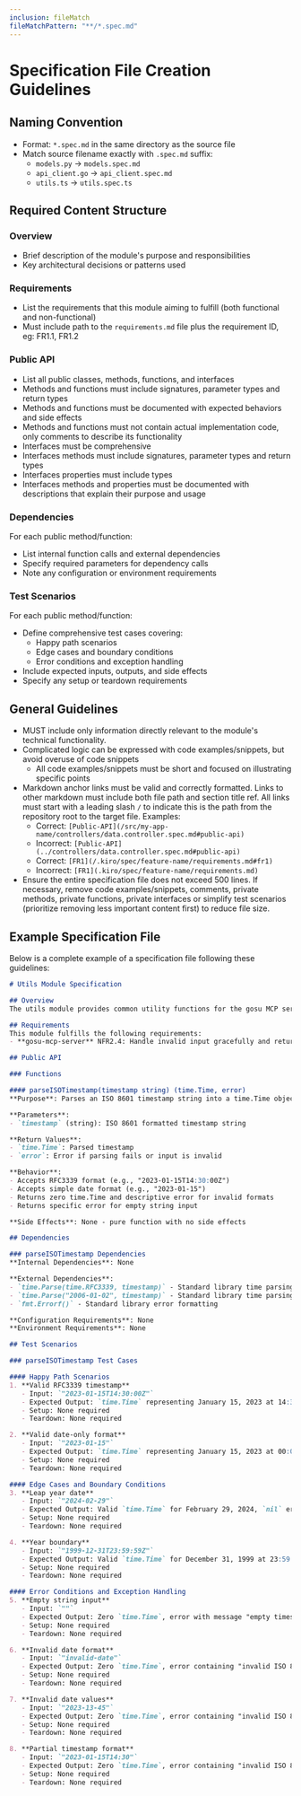 ```yaml
---
inclusion: fileMatch
fileMatchPattern: "**/*.spec.md"
---
```


# Specification File Creation Guidelines

## Naming Convention
- Format: `*.spec.md` in the same directory as the source file
- Match source filename exactly with `.spec.md` suffix:
  - `models.py` → `models.spec.md`
  - `api_client.go` → `api_client.spec.md`
  - `utils.ts` → `utils.spec.ts`

## Required Content Structure

### Overview
- Brief description of the module's purpose and responsibilities
- Key architectural decisions or patterns used

### Requirements
- List the requirements that this module aiming to fulfill (both functional and non-functional)
- Must include path to the `requirements.md` file plus the requirement ID, eg: FR1.1, FR1.2

### Public API
- List all public classes, methods, functions, and interfaces
- Methods and functions must include signatures, parameter types and return types
- Methods and functions must be documented with expected behaviors and side effects
- Methods and functions must not contain actual implementation code, only comments to describe its functionality
- Interfaces must be comprehensive
- Interfaces methods must include signatures, parameter types and return types
- Interfaces properties must include types
- Interfaces methods and properties must be documented with descriptions that explain their purpose and usage

### Dependencies
For each public method/function:
- List internal function calls and external dependencies
- Specify required parameters for dependency calls
- Note any configuration or environment requirements

### Test Scenarios
For each public method/function:
- Define comprehensive test cases covering:
  - Happy path scenarios
  - Edge cases and boundary conditions
  - Error conditions and exception handling
- Include expected inputs, outputs, and side effects
- Specify any setup or teardown requirements


## General Guidelines
- MUST include only information directly relevant to the module's technical functionality.
- Complicated logic can be expressed with code examples/snippets, but avoid overuse of code snippets
  - All code examples/snippets must be short and focused on illustrating specific points
- Markdown anchor links must be valid and correctly formatted. Links to other markdown must include both file path and section title ref. All links must start with a leading slash `/` to indicate this is the path from the repository root to the target file. Examples:
  - Correct: `[Public-API](/src/my-app-name/controllers/data.controller.spec.md#public-api)`
  - Incorrect: `[Public-API](../controllers/data.controller.spec.md#public-api)`
  - Correct:  `[FR1](/.kiro/spec/feature-name/requirements.md#fr1)`
  - Incorrect: `[FR1](.kiro/spec/feature-name/requirements.md)`
- Ensure the entire specification file does not exceed 500 lines. If necessary, remove code examples/snippets, comments, private methods, private functions, private interfaces or simplify test scenarios (prioritize removing less important content first) to reduce file size.

## Example Specification File
Below is a complete example of a specification file following these guidelines:

```markdown
# Utils Module Specification

## Overview
The utils module provides common utility functions for the gosu MCP server. Currently, it contains timestamp parsing functionality to handle ISO 8601 formatted date strings with support for both full timestamps and date-only formats.

## Requirements
This module fulfills the following requirements:
- **gosu-mcp-server** NFR2.4: Handle invalid input gracefully and return meaningful error messages [NFR2](/.kiro/specs/gosu-mcp-server/requirements.md#nfr2)

## Public API

### Functions

#### parseISOTimestamp(timestamp string) (time.Time, error)
**Purpose**: Parses an ISO 8601 timestamp string into a time.Time object.

**Parameters**:
- `timestamp` (string): ISO 8601 formatted timestamp string

**Return Values**:
- `time.Time`: Parsed timestamp
- `error`: Error if parsing fails or input is invalid

**Behavior**:
- Accepts RFC3339 format (e.g., "2023-01-15T14:30:00Z")
- Accepts simple date format (e.g., "2023-01-15")
- Returns zero time.Time and descriptive error for invalid formats
- Returns specific error for empty string input

**Side Effects**: None - pure function with no side effects

## Dependencies

### parseISOTimestamp Dependencies
**Internal Dependencies**: None

**External Dependencies**:
- `time.Parse(time.RFC3339, timestamp)` - Standard library time parsing for full timestamps
- `time.Parse("2006-01-02", timestamp)` - Standard library time parsing for date-only format
- `fmt.Errorf()` - Standard library error formatting

**Configuration Requirements**: None
**Environment Requirements**: None

## Test Scenarios

### parseISOTimestamp Test Cases

#### Happy Path Scenarios
1. **Valid RFC3339 timestamp**
   - Input: `"2023-01-15T14:30:00Z"`
   - Expected Output: `time.Time` representing January 15, 2023 at 14:30:00 UTC, `nil` error
   - Setup: None required
   - Teardown: None required

2. **Valid date-only format**
   - Input: `"2023-01-15"`
   - Expected Output: `time.Time` representing January 15, 2023 at 00:00:00 UTC, `nil` error
   - Setup: None required
   - Teardown: None required

#### Edge Cases and Boundary Conditions
3. **Leap year date**
   - Input: `"2024-02-29"`
   - Expected Output: Valid `time.Time` for February 29, 2024, `nil` error
   - Setup: None required
   - Teardown: None required

4. **Year boundary**
   - Input: `"1999-12-31T23:59:59Z"`
   - Expected Output: Valid `time.Time` for December 31, 1999 at 23:59:59 UTC, `nil` error
   - Setup: None required
   - Teardown: None required

#### Error Conditions and Exception Handling
5. **Empty string input**
   - Input: `""`
   - Expected Output: Zero `time.Time`, error with message "empty timestamp"
   - Setup: None required
   - Teardown: None required

6. **Invalid date format**
   - Input: `"invalid-date"`
   - Expected Output: Zero `time.Time`, error containing "invalid ISO 8601 timestamp" and supported formats
   - Setup: None required
   - Teardown: None required

7. **Invalid date values**
   - Input: `"2023-13-45"`
   - Expected Output: Zero `time.Time`, error containing "invalid ISO 8601 timestamp" and supported formats
   - Setup: None required
   - Teardown: None required

8. **Partial timestamp format**
   - Input: `"2023-01-15T14:30"`
   - Expected Output: Zero `time.Time`, error containing "invalid ISO 8601 timestamp" and supported formats
   - Setup: None required
   - Teardown: None required
```